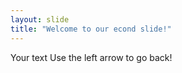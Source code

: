 ```yaml
---
layout: slide
title: "Welcome to our econd slide!"
---
```

Your text
Use the left arrow to go back!
